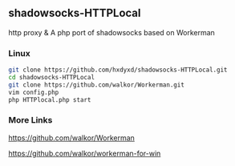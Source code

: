 ## shadowsocks-HTTPLocal
http proxy &amp; A php port of shadowsocks based on Workerman

### Linux

```sh
git clone https://github.com/hxdyxd/shadowsocks-HTTPLocal.git
cd shadowsocks-HTTPLocal
git clone https://github.com/walkor/Workerman.git
vim config.php
php HTTPlocal.php start
```
### More Links
https://github.com/walkor/Workerman

https://github.com/walkor/workerman-for-win

